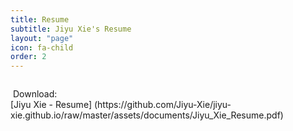 ```yaml
---
title: Resume
subtitle: Jiyu Xie's Resume
layout: "page"
icon: fa-child
order: 2
---
```

<p><span class="image right"><img src="{{ 'assets/images/fulls/Jiyu_Xie_Resume_001.jpg' | relative_url }}" alt="" /></span>
<p><span class="image right"><img src="{{ 'assets/images/fulls/Jiyu_Xie_Resume_002.jpg' | relative_url }}" alt="" /></span>
Download: <br/>
[Jiyu Xie - Resume]
(https://github.com/Jiyu-Xie/jiyu-xie.github.io/raw/master/assets/documents/Jiyu_Xie_Resume.pdf)